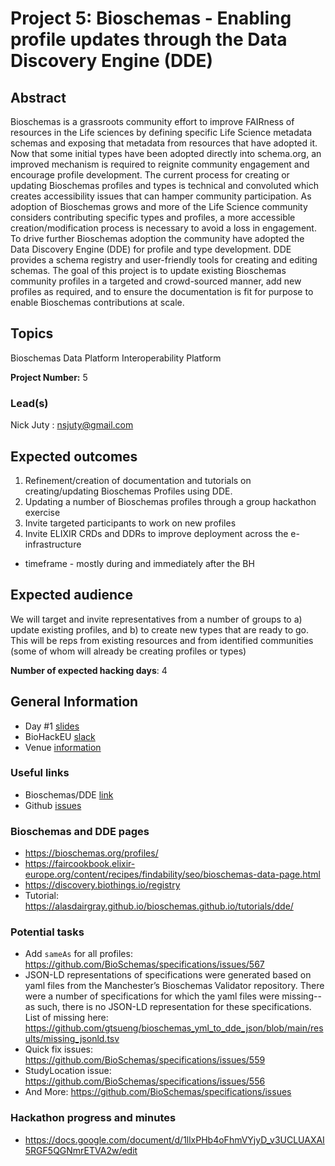 # Project 5: Bioschemas - Enabling profile updates through the Data Discovery Engine (DDE)

## Abstract

Bioschemas is a grassroots community effort to improve FAIRness of resources in the Life sciences by defining specific Life Science metadata schemas and exposing that metadata from resources that have adopted it. Now that some initial types have been adopted directly into schema.org, an improved mechanism is required to reignite community engagement and encourage profile development. The current process for creating or updating Bioschemas profiles and types is technical and convoluted which creates accessibility issues that can hamper community participation. As adoption of Bioschemas grows and more of the Life Science community considers contributing specific types and profiles, a more accessible creation/modification process is necessary to avoid a loss in engagement. To drive further Bioschemas adoption the community have adopted the Data Discovery Engine (DDE) for profile and type development. DDE provides a schema registry and user-friendly tools for creating and editing schemas. The goal of this project is to update existing Bioschemas community profiles in a targeted and crowd-sourced manner, add new profiles as required, and to ensure the documentation is fit for purpose to enable Bioschemas contributions at scale.

## Topics

Bioschemas
Data Platform
Interoperability Platform

**Project Number:** 5

### Lead(s)

Nick Juty : nsjuty@gmail.com

## Expected outcomes

1. Refinement/creation of documentation and tutorials on creating/updating Bioschemas Profiles using DDE.
2. Updating a number of Bioschemas profiles through a group hackathon exercise
3. Invite targeted participants to work on new profiles
4. Invite ELIXIR CRDs and DDRs to improve deployment across the e-infrastructure
- timeframe - mostly during and immediately after the BH

## Expected audience

We will target and invite representatives from a number of groups to a) update existing profiles, and b) to create new types that are ready to go. 
This will be reps from existing resources and from identified communities (some of whom will already be creating profiles or types)

**Number of expected hacking days**: 4

## General Information
* Day #1 [slides](https://docs.google.com/presentation/d/1lJJUtIMR-mE8Zza4Luq-xJtf1fAlQNWVFiRMNvWCVUQ/edit#slide=id.p1)
* BioHackEU [slack](https://app.slack.com/client/T01ATRTHDSL/C01A475PUQ3)
* Venue [information](https://biohackathon-europe.org/venue.html)

### Useful links
* Bioschemas/DDE [link](https://github.com/elixir-europe/biohackathon-projects-2022/tree/main/5)
* Github [issues](https://github.com/BioSchemas/specifications/issues)

### Bioschemas and DDE pages
* https://bioschemas.org/profiles/
* https://faircookbook.elixir-europe.org/content/recipes/findability/seo/bioschemas-data-page.html
* https://discovery.biothings.io/registry
* Tutorial: https://alasdairgray.github.io/bioschemas.github.io/tutorials/dde/

### Potential tasks
* Add `sameAs` for all profiles: https://github.com/BioSchemas/specifications/issues/567
* JSON-LD representations of specifications were generated based on yaml files from the Manchester’s Bioschemas Validator repository. There were a number of specifications for which the yaml files were missing--as such, there is no JSON-LD representation for these specifications. List of missing here: https://github.com/gtsueng/bioschemas_yml_to_dde_json/blob/main/results/missing_jsonld.tsv
* Quick fix issues: https://github.com/BioSchemas/specifications/issues/559
* StudyLocation issue: https://github.com/BioSchemas/specifications/issues/556
* And More: https://github.com/BioSchemas/specifications/issues

### Hackathon progress and minutes
* https://docs.google.com/document/d/1llxPHb4oFhmVYjyD_v3UCLUAXAI5RGF5QGNmrETVA2w/edit
